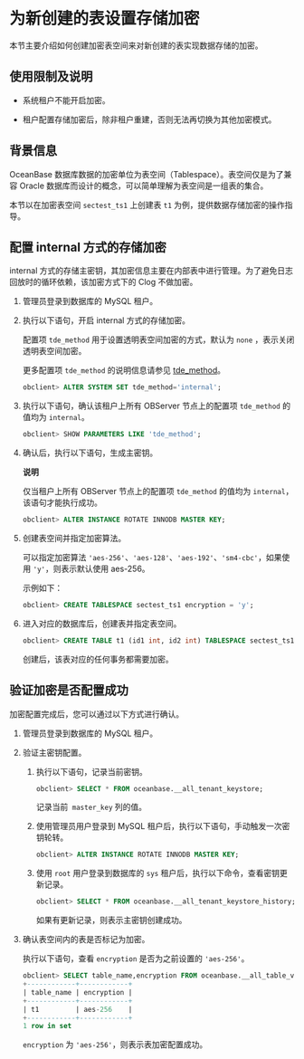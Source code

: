 为新创建的表设置存储加密 
=================================

本节主要介绍如何创建加密表空间来对新创建的表实现数据存储的加密。

使用限制及说明 
----------------------------

* 系统租户不能开启加密。

  

* 租户配置存储加密后，除非租户重建，否则无法再切换为其他加密模式。

  




背景信息 
-------------------------

OceanBase 数据库数据的加密单位为表空间（Tablespace）。表空间仅是为了兼容 Oracle 数据库而设计的概念，可以简单理解为表空间是一组表的集合。

本节以在加密表空间 `sectest_ts1` 上创建表 `t1` 为例，提供数据存储加密的操作指导。

配置 internal 方式的存储加密 
----------------------------------------

internal 方式的存储主密钥，其加密信息主要在内部表中进行管理。为了避免日志回放时的循环依赖，该加密方式下的 Clog 不做加密。

1. 管理员登录到数据库的 MySQL 租户。

   

2. 执行以下语句，开启 internal 方式的存储加密。

   配置项 `tde_method` 用于设置透明表空间加密的方式，默认为 `none` ，表示关闭透明表空间加密。

   更多配置项 `tde_method` 的说明信息请参见 [tde_method](../../../../../13.reference-oracle-mode/3.system-configuration-items-2/3.tenant-level-configuration-items-2/35.tde_method-1-2-3-4.md)。

   ```sql
   obclient> ALTER SYSTEM SET tde_method='internal';
   ```

   

3. 执行以下语句，确认该租户上所有 OBServer 节点上的配置项 `tde_method` 的值均为 `internal`。

   ```sql
   obclient> SHOW PARAMETERS LIKE 'tde_method';
   ```

   

4. 确认后，执行以下语句，生成主密钥。

   **说明**

   

   仅当租户上所有 OBServer 节点上的配置项 `tde_method` 的值均为 `internal`，该语句才能执行成功。

   ```sql
   obclient> ALTER INSTANCE ROTATE INNODB MASTER KEY;
   ```

   

5. 创建表空间并指定加密算法。

   可以指定加密算法 `'aes-256'`、`'aes-128'`、`'aes-192'`、`'sm4-cbc'`，如果使用 `'y'`，则表示默认使用 aes-256。

   示例如下：

   ```sql
   obclient> CREATE TABLESPACE sectest_ts1 encryption = 'y'; 
   ```

   

6. 进入对应的数据库后，创建表并指定表空间。

   ```sql
   obclient> CREATE TABLE t1 (id1 int, id2 int) TABLESPACE sectest_ts1;
   ```

   

   创建后，该表对应的任何事务都需要加密。
   




验证加密是否配置成功 
-------------------------------

加密配置完成后，您可以通过以下方式进行确认。

1. 管理员登录到数据库的 MySQL 租户。

   

2. 验证主密钥配置。

   1. 执行以下语句，记录当前密钥。

      ```sql
      obclient> SELECT * FROM oceanbase.__all_tenant_keystore;
      ```

      

      记录当前` master_key` 列的值。
      
   
   2. 使用管理员用户登录到 MySQL 租户后，执行以下语句，手动触发一次密钥轮转。

      ```sql
      obclient> ALTER INSTANCE ROTATE INNODB MASTER KEY; 
      ```

      
   
   3. 使用 `root` 用户登录到数据库的 `sys` 租户后，执行以下命令，查看密钥更新记录。

      ```sql
      obclient> SELECT * FROM oceanbase.__all_tenant_keystore_history;
      ```

      

      如果有更新记录，则表示主密钥创建成功。
      
   

   

3. 确认表空间内的表是否标记为加密。

   执行以下语句，查看 `encryption` 是否为之前设置的 `'aes-256'`。

   ```sql
   obclient> SELECT table_name,encryption FROM oceanbase.__all_table_v2;
   +------------+------------+
   | table_name | encryption |
   +------------+------------+
   | t1         | aes-256    |
   +------------+------------+
   1 row in set
   ```

   

   `encryption` 为 `'aes-256'`，则表示表加密配置成功。
   



